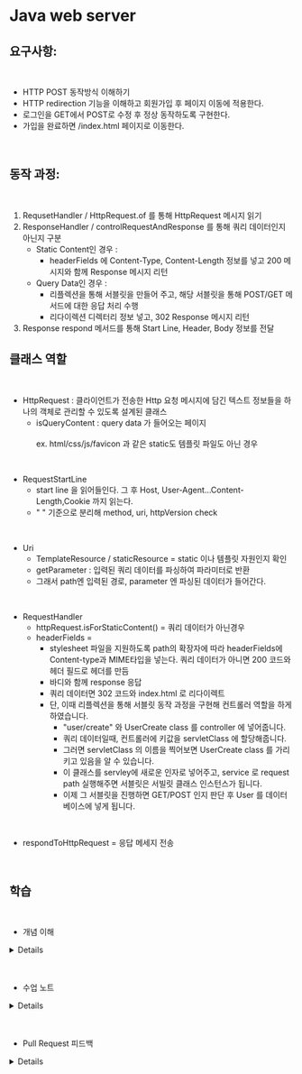 # Java web server

## 요구사항:

<br/>

- HTTP POST 동작방식 이해하기
- HTTP redirection 기능을 이해하고 회원가입 후 페이지 이동에 적용한다.
- 로그인을 GET에서 POST로 수정 후 정상 동작하도록 구현한다.
- 가입을 완료하면 /index.html 페이지로 이동한다.

<br>

## 동작 과정:

<br>

1. RequsetHandler / HttpRequest.of 를 통해 HttpRequest 메시지 읽기
2. ResponseHandler / controlRequestAndResponse 를 통해 쿼리 데이터인지 아닌지 구분
   - Static Content인 경우 :
     - headerFields 에 Content-Type, Content-Length 정보를 넣고 200 메시지와 함께 Response 메시지 리턴
   - Query Data인 경우 :
     - 리플렉션을 통해 서블릿을 만들어 주고, 해당 서블릿을 통해 POST/GET 메서드에 대한 응답 처리 수행
     - 리다이렉션 디렉터리 정보 넣고, 302 Response 메시지 리턴 
3. Response respond 메서드를 통해 Start Line, Header, Body 정보를 전달 


 ## 클래스 역할

<br/>

- HttpRequest : 클라이언트가 전송한 Http 요청 메시지에 담긴 텍스트 정보들을 하나의 객체로 관리할 수 있도록 설계된 클래스
  - isQueryContent : query data 가 들어오는 페이지 <br> <br>
     ex.  html/css/js/favicon 과 같은 static도 템플릿 파일도 아닌 경우

<br>

- RequestStartLine
  - start line 을 읽어들인다. 그 후 Host, User-Agent...Content-Length,Cookie 까지 읽는다.
  - " " 기준으로 분리해 method, uri, httpVersion check

<br>

- Uri
  - TemplateResource / staticResource = static 이나 템플릿 자원인지 확인
  - getParameter : 입력된 쿼리 데이터를 파싱하여 파라미터로 반환
  - 그래서 path엔 입력된 경로, parameter 엔 파싱된 데이터가 들어간다.

<br>

- RequestHandler
  - httpRequest.isForStaticContent() = 쿼리 데이터가 아닌경우
  - headerFields = 
     - stylesheet 파일을 지원하도록 path의 확장자에 따라 headerFields에 Content-type과 MIME타입을 넣는다.
     쿼리 데이터가 아니면 200 코드와 헤더 필드로 헤더를 만듬
     - 바디와 함께 response 응답
     - 쿼리 데이터면 302 코드와 index.html 로 리다이렉트
     - 단, 이때 리플렉션을 통해 서블릿 동작 과정을 구현해 컨트롤러 역할을 하게 하였습니다.
       - "user/create" 와 UserCreate class 를 controller 에 넣어줍니다.
       - 쿼리 데이터일때, 컨트롤러에 키값을 servletClass 에 할당해줍니다.
       - 그러면 servletClass 의 이름을 찍어보면 UserCreate class 를 가리키고 있음을 알 수 있습니다.
       - 이 클래스를 servley에 새로운 인자로 넣어주고, service 로 request path 실행해주면 서블릿은 서빌릿 클래스 인스턴스가 됩니다.
       - 이제 그 서블릿을 진행하면 GET/POST 인지 판단 후 User 를 데이터베이스에 넣게 됩니다.
    
<br>

- respondToHttpRequest = 응답 메세지 전송

<br/>

 ## 학습

<br/>

- 개념 이해

<details>
1. DataOutputStream <br/>

: FileReader는 데이터를 읽어서 숫자 데이터로 변환해줘야하지만,DataOutputStream은 데이터 변환까지 해줘서 파일을 읽고 쓰는 클래스 (즉, 프리미티브 타입의 데이터를 읽을 수 잇음)
 
  > write() 
  
  : 데이터를 파일에 쓰기

  > flush()

  : 현재 버퍼에 저장되 있는 내용을 클라이언트에 전송하고 버퍼를 비운다.<br/>

  즉, 강제로 버퍼의 내용을 전송함으로써 데드락 상태를 해제한다.<br/>

  <br/>


2. 프록시<br/>

: 클라이언트와 서버 사이에 존재하며 캐싱, 필터링, 로드 밸런싱, 인증, 로깅 등의 다양한 기능을 수행한다.<br/>

<br/>


3. 브라우저 동작 방식<br/>

> 최초에는 HTML 을 가져온다.<br/>

> HTML에서 CSS, js, 이미지에 대한 링크 정보를 추출한다.<br/>

> 추출한 정보의 URL을 이용 새로운 요청을 보낸다.<br/>

> 모든 웹 자원을 받아와서 렌더링을 시작한다.<br/>

> 1.1 은 파이프라인, 2.0은 병렬처리로 성능을 개선하였다.<br/>

<br/>




4. MIME 타입이란? <br/>

> 클라이언트에게 전송된 문서의 다양성을 알려주기 위한 메커니즘 <br/>

> 브라우저들은 리소스를 내려받았을 때 해야 할 기본 동작이 무엇인지를 결정하기 위해 MIME 타입 사용 <br/>

<br/>


5. of 패턴
- of 에 데이터를 읽은 후 생성자를 리턴해서 멤버에 값을 할당한다.

<br/>


6. InputStreamReader

- InputStream 은 1바이트만 인식해 한글을 읽지 못한다.
- 그래서 InputStreamReader는 바이트 단위로 읽어 들이는 형식을
- 문자 단위(char)로 데이터 변환시키는 중개자 역할을 한다.

<br/>


7. BufferedReader

- BufferReader 를 통해 입력 데이터가 바로 출력되기 보다는 버퍼를 통해 데이터를 묶어서 한 문장씩 읽어들일 수 있게 한다.

<br/>


8. StringBuilder

- String은 변경 불가능한 문자열이다. 그래서 문자열을 더할때마다 문자열을 연결해 새로운 문자열을 만들어내는 많은 비용이 발생한다. 이러한 문제를 스트링 빌더의 append 를 통해 해결 가능하다.

<br/>

9. reflection

- Reflection이란 클래스의 구조를 분석하여 동적 로딩을 가능하게 하는 기능
  - new Instance () : 동적 객체 생성시 사용됨
    - 기본 생성자를 호출해 객체를 생성하기 때문에 반드시 클래스에 기본 생성자가 존재해야함
    - 만약 매개변수가 있는 생성자를 호출하고 싶다면 리플랙션으로 Constructor 객체를 얻어 new Instance 진행
    
  > new Instance() = Deprecated <br>
  > -> getDeclaredConstructor().newInstance() 로 수정

  - getDeclaredConstructors(), getDeclaredFields(), getDeclaredMethods() : 클래스 생성자, 필드정보, 메소드 정보를 알고 싶을 때 사용한다

  - invoke : Method를 동적으로 실행시켜 주는 메소드

10. HTTP 메시지 구조
  - Header + Body 로 나뉨
    - Header (주소정보, 메서드 방식, 클라이언트 정보, 브라우저 정보, 접속 URL)
    - Body (비어 있다가 필요시 데이터 정보 담김)

11. Request Body 역할

 - Requset Body 가 책임져야 하는 것 : 
   - code : API 사용 프로그램 처리 결과를 간략히 전달하는 것
     - 첫 세자리 (프로토콜 상태 코드), 넷째 자리 (타입 코드), 마지막 두 자리 (구분 코드)
   
   - message : 코더,개발자를 위한 메시지를 주는 것
   - result : 처리 결과 값을 넘겨주는 것

 ~~~
 {
	"code": 200000,
	"message": "ok",
	"result": {
		"foo":{}
		"somethings":[{},{}]
	}
}
 ~~~

ex. 사용자 등록

~~~
# POST ~/register

{
  "email": "foo@bar.baz",
  "password": "hellowrold!@"
}

# Response Code

// 정상동작 코드
{
  "code": 201000,
  // 201 는 HTTP Status code 에서 말하는 생성을 뜻
  // 000 은 아무의미 없이 자리를 맞춰주는 코드
  "message": "ok",
  "result": {
    "user": {
      // 반드시 resource 표현
      "id": 1,
      "email": "foo@bar.baz",
      "password": "hellowrold!@"
    }
  }
}

// email 이 없을 경우
{
  "code": 412000,
  // 412 : 사전조건 실패
  // 0 : required param error
  // 00 : 이메일 - 임의로 00 은 이메일로 정한 것
  "message": "email Required in request body"
}

~~~

<br/>


</details>

<br/>

<br/>

- 수업 노트

<details>

- 리퀘스트 핸들러를 왜 쓰레드로 생성했는가? <br/>

    - runnable의 run : 스레드를 실행 <br/>

    - thread 의 start: 스레드를 생성 <br/>

 <br/>

<br/>

- 왜 멀티스레드로 생성하나?<br/>

    - 많은 사람들이 사용하게 하기 위함<br/>

    - thread.start 안에 runnable 하지 않는다면 싱글 스레드로 한명만 실행 가능<br/>
      <br/>
      <br/>

- 그렇다면 언제 싱글 스레드를 사용하는가?

    - 채팅 메시지와 같은 동시에 접근할 필요가 없는 p2p통신

  <br/>

- 쓰레드를 만들고 없애는 비용은 엄청 크다.
   <br/>

    - 쓰레드를 계속 생성하고 삭제하는게 아님
    - 쓰레드 풀에 미리 쓰레드를 만들어 놓고 하나씩 빼내서 쓰는게 좋다.<br/>
      
<br/>

- 풀 리퀘스트를 웬만하면 해라

    - PR 을 하면 revert가 가능
    - reset 으로 커밋을 돌리면 작업했던 내용이 다 날라감
    - PR을 하면 돌리기 전 작업 내역도 남아 있음

</details>

<br/>

<br/>

- Pull Request 피드백

<details>

- 해야 할 일은 주석 "/TODO" 라고 해서 인텔리J의 도움을 받는다. <br/>
( 주로, 메소드 몸통 안에 많이 사용한다. )

<br/>

- logger.info/debug/error 등 로거 레벨에 대해 공부한다.

  - trace
    : 프로그램 실행되면서 발생하는 모든 것을 추적함
    시스템 성능이 느려질 수 있어 trace는 잘 사용안함

  - debug
    : 프로그램이 실행되는 과정에서 값을 찍어보고 싶을 때 사용

  - info
    : 프로그램에 실행시 정보들을 출력하는 default 값이다.

  - warn
    : 경고성 콘솔들이 출력됨

  - error
    : 에러 발생 시, 콘솔에 로그를 찍는 로그 레벨
      * try catch 문에서 e.printstacktrace 는 콘솔에 로그를 찍고
        IO 발생시키기 때문에 성능에 악영향을 미치기 때문에 로거를 이용함
      * 보통 try catch 문에 넣어서 사용하므로 무조건 실행되는 SOUT 보단 좋은 성능이다.

<br/>

- 유틸리티 메서드는 static으로 만들어, static import를 사용해 좀 더 편리하게 사용한다.

<br/>

- StringParser class 로 분리

- NIO는 무엇이고, NIO에서 파일 읽을 때 Paths.get() 을 이용하는게 낫지 않은가?


- NIO 가 무엇인가
  New Input Output 약자이다.
  채널이 양방향 버퍼를 통해 외부 데이터와 통신한다.

  -IO와 차이점
    - IO와 달리 읽기/쓰기를 하나의 통로로 해결한다.
    - IO는 데이터가 흘러가는 통로가 Stream, NIO는 통로가 channel

    - stream vs channel
      - stream
        > Input/Ouput Stream 을 구분해서 사용함 ( 단방향 )
        > 데이터 단위가 바이트 단위이다.
        > 읽기 쓰기 작업시 blocking 된다.

      - channel
        > 양방향이라 소켓,파일채널 등의 객체 하나로 입/출력이 가능
        > ByteBuffer 객체를 통해 데이터를 읽고씀
        > 읽기 쓰기 작업시 non-blocking 된다.


- blocking 방식이란?
  - 블로킹 되면 쓰레드는 프로세스를 실행하고 있지 않은 상태로 유지됩니다.
  - 네트워킹처럼 오래걸리는 작업은 블로킹으로 작업 수행하면 병목의 원인이 된다.

 ```
 [ 예시 ]
 public static void main(String args[]) throws Exception {
        int port = 0;
        if (args == null || args.length == 0) {
            port = DEFAULT_PORT;
        } else {
            port = Integer.parseInt(args[0]);
        }

        // 서버소켓을 생성한다. 웹서버는 기본적으로 8080번 포트를 사용한다.
        try (ServerSocket listenSocket = new ServerSocket(port)) {
            logger.info("Web Application Server started {} port.", port);

            // 클라이언트가 연결될때까지 대기한다.
            Socket connection;
            while ((connection = listenSocket.accept()) != null) {
                Thread thread = new Thread(new RequestHandler(connection));
                thread.start();
            }
        }
    }
 ```

- 정리

위의 blocking 방식의 예제를 보면, <br/>
connect socket이 accept 되기 전까지는 그 아래 기능은 동작하지 못합니다. <br/>
그래서 클라이언트는 언제 전송될지 모르는 데이터를 하염없이 기다려야 합니다. <br/>
이러한 문제를 해결하기 위해 다수의 클라이언트가 걸어오는 요청을 감당하기 위해서 ServerSocket channel, Sockey Channel 당 하나의 스레드를 할당합니다. <br/>
그러면 클라이언트 하나당 1개의 스레드를 소모하는데, 스레드 풀을 통해 다수의 클라이언트 연결 요청을 대비합니다. <br/>



<br/>

- Non-blocking 방식?
  - API호출 시 작업 완료 여부와 상관없이 즉각적으로 현재 상태에 대한 응답이 옴
  - API호출 후 쓰레드 제어권이 있기 때문에 다른 작업 진행할 수 있음
  
  - 정리
  aceept(), read() 등의 메서드를 호출해도 블락되지 않습니다. <br/>
  이벤트가 들어오면 콜백 함수를 실행시키는 방식으로 비동기 처리를 하게 됩니다.<br/>
  이러한 특징은 다수의 쓰레드로 IO를 관리하는 방식에 비해 쓰레드 스위칭 비용을 줄이기 때문에 이점을 줍니다. <br/>
  그렇다면 당장 이벤트가 발생했는지 확인하는 리스너가 필요합니다. <br/>
  이를 위해 Selector 라는 이벤트 리스너를 제공합니다. <br/>
    - Selector : 멀티 채널 작업을 싱글 스레드에서 처리할 수 있도록 멀티플렉서도 제공
  

- 파일 끝 자동 개행 기능 추가
  - https://velog.io/@d-h-k/intellij-%ED%8C%8C%EC%9D%BC%EB%81%9D%EC%97%90-%EA%B0%9C%ED%96%89%EC%9D%84-%EC%9E%90%EB%8F%99%EC%9C%BC%EB%A1%9C-%EC%B6%94%EA%B0%80%ED%95%98%EB%8A%94-%EB%B0%A9%EB%B2%95
  - 설정 > editor > general > Ensure every saved file ends 체크

</details>




